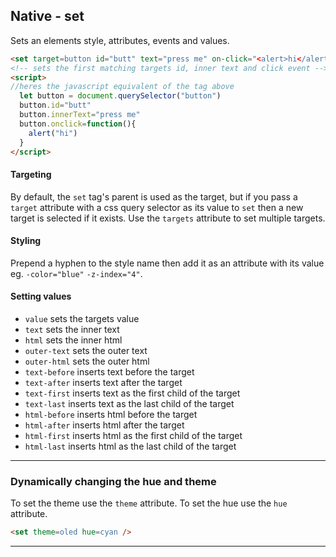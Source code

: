 Native - set
---
Sets an elements style, attributes, events and values.

```html
<set target=button id="butt" text="press me" on-click="<alert>hi</alert>"/>
<!-- sets the first matching targets id, inner text and click event -->
<script>
//heres the javascript equivalent of the tag above
  let button = document.querySelector("button")
  button.id="butt"
  button.innerText="press me"
  button.onclick=function(){
    alert("hi")
  }
</script>
```

#### Targeting
By default, the `set` tag's parent is used as the target, but if you pass a `target` attribute with a css query selector as its value to `set` then a new target is selected if it exists. Use the `targets` attribute to set multiple targets.

#### Styling
Prepend a hyphen to the style name then add it as an attribute with its value eg. `-color="blue"` `-z-index="4"`.

#### Setting values

- `value` sets the targets value
- `text` sets the inner text
- `html` sets the inner html
- `outer-text` sets the outer text
- `outer-html` sets the outer html
- `text-before` inserts text before the target
- `text-after` inserts text after the target
- `text-first` inserts text as the first child of the target
- `text-last` inserts text as the last child of the target
- `html-before` inserts html before the target
- `html-after` inserts html after the target
- `html-first` inserts html as the first child of the target
- `html-last` inserts html as the last child of the target


---
### Dynamically changing the hue and theme
To set the theme use the `theme` attribute. To set the hue use the `hue` attribute.

```html
<set theme=oled hue=cyan />
```

---